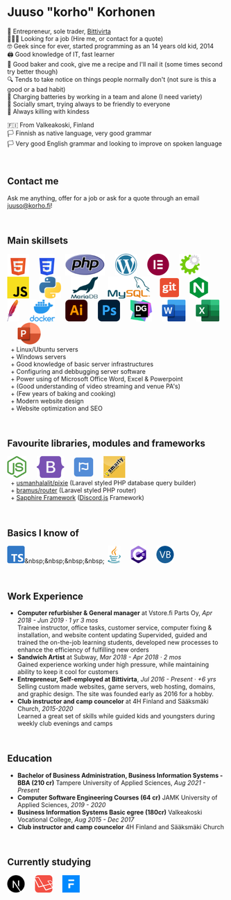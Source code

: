 # Juuso "korho" Korhonen

💼 Entrepreneur, sole trader, [Bittivirta](https://bittivirta.fi)<br>
🧑🏼‍💻 Looking for a job (Hire me, or contact for a quote)<br>
🤓 Geek since for ever, started programming as an 14 years old kid, 2014<br>
🖨 Good knowledge of IT, fast learner<br>
🧁 Good baker and cook, give me a recipe and I'll nail it (some times second try better though)<br>
🔍 Tends to take notice on things people normally don't (not sure is this a good or a bad habit)<br>
🔋 Charging batteries by working in a team and alone (I need variety)<br>
🙂 Socially smart, trying always to be friendly to everyone<br>
👒 Always killing with kindess

🇫🇮 From Valkeakoski, Finland<br>
🏳 Finnish as native language, very good grammar<br>
🏳 Very good English grammar and looking to improve on spoken language


<br>

## Contact me
Ask me anything, offer for a job or ask for a quote through an email [juuso@korho.fi](juuso@korho.fi)!

<br>

## Main skillsets
[<img src="assets/html.svg" alt="HTML (5)" height=50>](https://html.spec.whatwg.org/)&nbsp;&nbsp;&nbsp;&nbsp;&nbsp;
[<img src="assets/css.svg" alt="CSS" height=50>](https://www.w3.org/Style/CSS/#specs)&nbsp;&nbsp;&nbsp;&nbsp;&nbsp;
[<img src="assets/php.svg" alt="PHP" height=50>](https://www.php.net/)&nbsp;&nbsp;&nbsp;&nbsp;&nbsp;
[<img src="assets/wordpress.svg" alt="WordPress" height=50>](https://wordpress.org/)&nbsp;&nbsp;&nbsp;&nbsp;&nbsp;
[<img src="assets/elementor.svg" alt="Elementor" height=50>](https://elementor.com/)&nbsp;&nbsp;&nbsp;&nbsp;&nbsp;
[<img src="assets/whmcs.svg" alt="WHM Complete Solution (WHMCS)" height=50>](https://www.whmcs.com/)&nbsp;&nbsp;&nbsp;&nbsp;&nbsp;
[<img src="assets/javascript.svg" height=50>](https://tc39.es/ecma262/)&nbsp;&nbsp;&nbsp;&nbsp;&nbsp;
[<img src="assets/python.svg" alt="Python" height=50>](https://www.python.org/)&nbsp;&nbsp;&nbsp;&nbsp;&nbsp;
[<img src="assets/mariadb.svg" alt="MariaDB" height=50>](https://mariadb.org/)&nbsp;&nbsp;&nbsp;&nbsp;&nbsp;
[<img src="assets/mysql.svg" alt="MySQL" height=50>](https://mariadb.org/)&nbsp;&nbsp;&nbsp;&nbsp;&nbsp;
[<img src="assets/git.svg" alt="Git" height=50>](https://git-scm.com/)&nbsp;&nbsp;&nbsp;&nbsp;&nbsp;
[<img src="assets/nginx.svg" alt="NGINX" height=50>](https://www.nginx.com/)&nbsp;&nbsp;&nbsp;&nbsp;&nbsp;
[<img src="assets/apache.svg" alt="apache" height=50>](https://httpd.apache.org/)&nbsp;&nbsp;&nbsp;&nbsp;&nbsp;
[<img src="assets/docker.webp" alt="Docker" height=50>](https://www.docker.com/)&nbsp;&nbsp;&nbsp;&nbsp;&nbsp;
[<img src="assets/illustrator.svg" alt="Illustrator" height=50>](https://www.adobe.com/products/illustrator.html)&nbsp;&nbsp;&nbsp;&nbsp;&nbsp;
[<img src="assets/photoshop.svg" alt="Photoshop" height=50>](https://www.adobe.com/products/photoshop.html)&nbsp;&nbsp;&nbsp;&nbsp;&nbsp;
[<img src="assets/datagrip.svg" alt="Datagrip" height=50>](https://www.jetbrains.com/datagrip/)&nbsp;&nbsp;&nbsp;&nbsp;&nbsp;
[<img src="assets/word.svg" alt="Word" height=50>](https://www.microsoft.com/en-us/microsoft-365/word)&nbsp;&nbsp;&nbsp;&nbsp;&nbsp;
[<img src="assets/excel.svg" alt="Excel" height=50>](https://www.microsoft.com/en-us/microsoft-365/excel)&nbsp;&nbsp;&nbsp;&nbsp;&nbsp;
[<img src="assets/powerpoint.svg" alt="Powerpoint" height=50>](https://www.microsoft.com/en-us/microsoft-365/powerpoint)&nbsp;&nbsp;&nbsp;&nbsp;&nbsp;
<br>&nbsp; + Linux/Ubuntu servers
<br>&nbsp; + Windows servers
<br>&nbsp; + Good knowledge of basic server infrastructures
<br>&nbsp; + Configuring and debbugging server software
<br>&nbsp; + Power using of Microsoft Office Word, Excel & Powerpoint
<br>&nbsp; + (Good understanding of video streaming and venue PA's)
<br>&nbsp; + (Few years of baking and cooking)
<br>&nbsp; + Modern website design
<br>&nbsp; + Website optimization and SEO

<br>

## Favourite libraries, modules and frameworks
[<img src="assets/node.svg" alt="Node.js" height=50>](https://nodejs.org/en/)&nbsp;&nbsp;&nbsp;&nbsp;&nbsp;
[<img src="assets/bootstrap.svg" alt="Bootstrap (5,4,3)" height=50>](https://getbootstrap.com/)&nbsp;&nbsp;&nbsp;&nbsp;&nbsp;
[<img src="assets/fontawesome.svg" alt="FontAwesome" height=50>](https://fontawesome.com/)&nbsp;&nbsp;&nbsp;&nbsp;&nbsp;
<img src="assets/smarty.webp" alt="Smarty" height=50>&nbsp;&nbsp;&nbsp;&nbsp;&nbsp;
<br>&nbsp; + [usmanhalalit/pixie](https://github.com/usmanhalalit/pixie) (Laravel styled PHP database query builder)
<br>&nbsp; + [bramus/router](https://github.com/bramus/router) (Laravel styled PHP router)
<br>&nbsp; + [Sapphire Framework](https://www.sapphirejs.dev/) ([Discord.js](https://discord.js.org/#/) Framework)

<br>

## Basics I know of
[<img src="assets/typescript.svg" alt="TypeScript" height=40>](https://nodejs.org/en/](https://www.typescriptlang.org/))&nbsp;&nbsp;&nbsp;&nbsp;&nbsp;
[<img src="assets/java.svg" alt="Java" height=40>](https://dev.java/)&nbsp;&nbsp;&nbsp;&nbsp;&nbsp;
[<img src="assets/csharp.svg" alt="C#" height=40>](https://docs.microsoft.com/en-us/dotnet/csharp/)&nbsp;&nbsp;&nbsp;&nbsp;&nbsp;
[<img src="assets/vb.svg" alt="VisualBasic" height=40>](https://en.wikipedia.org/wiki/Visual_Basic_.NET)&nbsp;&nbsp;&nbsp;&nbsp;&nbsp;


<br>

## Work Experience
- **Computer refurbisher & General manager** at Vstore.fi Parts Oy, *Apr 2018 - Jun 2019 · 1 yr 3 mos*<br>Trainee instructor, office tasks, customer service, computer fixing & installation, and website content updating
Supervided, guided and trained the on-the-job learning students, developed new processes to enhance the efficiency of fulfilling new orders
- **Sandwich Artist** at Subway, *Mar 2018 - Apr 2018 · 2 mos*<br>
Gained experience working under high pressure, while maintaining ability to keep it cool for customers
- **Entrepreneur, Self-employed at Bittivirta**, *Jul 2016 - Present · +6 yrs*<br>Selling custom made websites, game servers, web hosting, domains, and graphic design. The site was founded early as 2016 for a hobby.
- **Club instructor and camp councelor** at 4H Finland and Sääksmäki Church, *2015-2020*<br>
Learned a great set of skills while guided kids and youngsters during weekly club evenings and camps

<br>

## Education
- **Bachelor of Business Administration, Business Information Systems - BBA (210 cr)** Tampere University of Applied Sciences, *Aug 2021 - Present*
- **Computer Software Engineering Courses (64 cr)** JAMK University of Applied Sciences, *2019 - 2020*
- **Business Information Systems Basic egree (180cr)** Valkeakoski Vocational College, *Aug 2015 - Dec 2017*
- **Club instructor and camp councelor** 4H Finland and Sääksmäki Church

<br>

## Currently studying
[<img src="assets/nextjs.svg" alt="Next.js" height=40>](https://nodejs.org/en/)&nbsp;&nbsp;&nbsp;&nbsp;&nbsp;
[<img src="assets/laravel.svg" alt="Laravel" height=40>](https://nodejs.org/en/)&nbsp;&nbsp;&nbsp;&nbsp;&nbsp;
[<img src="assets/frappe-framework.webp" alt="Frappe Framework" height=40>](https://nodejs.org/en/)&nbsp;&nbsp;&nbsp;&nbsp;&nbsp;

